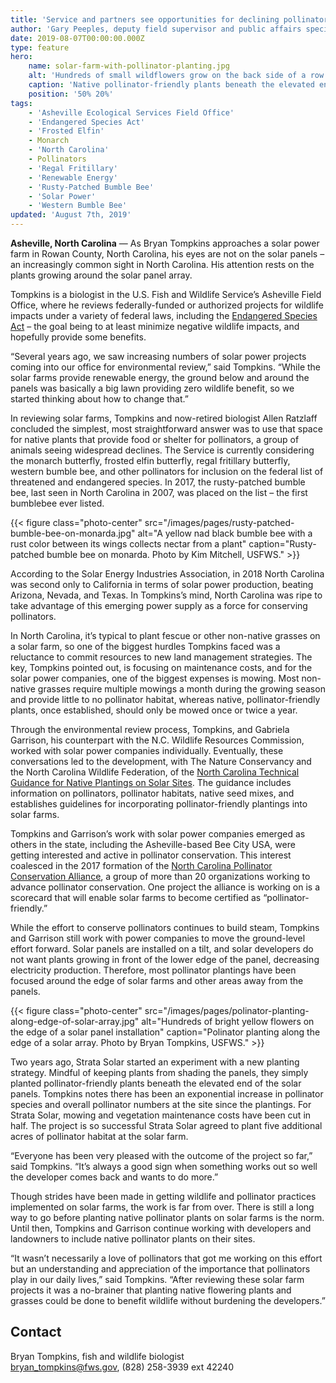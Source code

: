 ```yaml
---
title: 'Service and partners see opportunities for declining pollinators on solar farms'
author: 'Gary Peeples, deputy field supervisor and public affairs specialist'
date: 2019-08-07T00:00:00.000Z
type: feature
hero:
    name: solar-farm-with-pollinator-planting.jpg
    alt: 'Hundreds of small wildflowers grow on the back side of a row of solar panels.'
    caption: 'Native pollinator-friendly plants beneath the elevated end of the solar panels. Photo by Bryan Tompkins, USFWS.'
    position: '50% 20%'
tags:
    - 'Asheville Ecological Services Field Office'
    - 'Endangered Species Act'
    - 'Frosted Elfin'
    - Monarch
    - 'North Carolina'
    - Pollinators
    - 'Regal Fritillary'
    - 'Renewable Energy'
    - 'Rusty-Patched Bumble Bee'
    - 'Solar Power'
    - 'Western Bumble Bee'
updated: 'August 7th, 2019'
---
```


**Asheville, North Carolina** &mdash; As Bryan Tompkins approaches a solar power farm in Rowan County, North Carolina, his eyes are not on the solar panels – an increasingly common sight in North Carolina. His attention rests on the plants growing around the solar panel array.

Tompkins is a biologist in the U.S. Fish and Wildlife Service’s Asheville Field Office, where he reviews federally-funded or authorized projects for wildlife impacts under a variety of federal laws, including the [Endangered Species Act](/endangered-species-act) – the goal being to at least minimize negative wildlife impacts, and hopefully provide some benefits.

“Several years ago, we saw increasing numbers of solar power projects coming into our office for environmental review,” said Tompkins. “While the solar farms provide renewable energy, the ground below and around the panels was basically a big lawn providing zero wildlife benefit, so we started thinking about how to change that.”

In reviewing solar farms, Tompkins and now-retired biologist Allen Ratzlaff concluded the simplest, most straightforward answer was to use that space for native plants that provide food or shelter for pollinators, a group of animals seeing widespread declines. The Service is currently considering the monarch butterfly, frosted elfin butterfly, regal fritillary butterfly, western bumble bee, and other pollinators for inclusion on the federal list of threatened and endangered species. In 2017, the rusty-patched bumble bee, last seen in North Carolina in 2007, was placed on the list – the first bumblebee ever listed.

{{< figure class="photo-center" src="/images/pages/rusty-patched-bumble-bee-on-monarda.jpg" alt="A yellow nad black bumble bee with a rust color between its wings collects nectar from a plant" caption="Rusty-patched bumble bee on monarda. Photo by Kim Mitchell, USFWS." >}}

According to the Solar Energy Industries Association, in 2018 North Carolina was second only to California in terms of solar power production, beating Arizona, Nevada, and Texas. In Tompkins’s mind, North Carolina was ripe to take advantage of this emerging power supply as a force for conserving pollinators.

In North Carolina, it’s typical to plant fescue or other non-native grasses on a solar farm, so one of the biggest hurdles Tompkins faced was a reluctance to commit resources to new land management strategies. The key, Tompkins pointed out, is focusing on maintenance costs, and for the solar power companies, one of the biggest expenses is mowing.  Most non-native grasses require multiple mowings a month during the growing season and provide little to no pollinator habitat, whereas native, pollinator-friendly plants, once established, should only be mowed once or twice a year.

Through the environmental review process, Tompkins, and Gabriela Garrison, his counterpart with the N.C. Wildlife Resources Commission, worked with solar power companies individually. Eventually, these conversations led to the development, with The Nature Conservancy and the North Carolina Wildlife Federation, of the [North Carolina Technical Guidance for Native Plantings on Solar Sites](http://rightofway.erc.uic.edu/wp-content/uploads/2019/03/NC-Solar-Technical-Guidance-Oct-2018.pdf).  The guidance includes information on pollinators, pollinator habitats, native seed mixes, and establishes guidelines for incorporating pollinator-friendly plantings into solar farms.

Tompkins and Garrison’s work with solar power companies emerged as others in the state, including the Asheville-based Bee City USA, were getting interested and active in pollinator conservation. This interest coalesced in the 2017 formation of the [North Carolina Pollinator Conservation Alliance](http://ncpollinatoralliance.org/), a group of more than 20 organizations working to advance pollinator conservation. One project the alliance is working on is a scorecard that will enable solar farms to become certified as “pollinator-friendly.”

While the effort to conserve pollinators continues to build steam, Tompkins and Garrison still work with power companies to move the ground-level effort forward. Solar panels are installed on a tilt, and solar developers do not want plants growing in front of the lower edge of the panel, decreasing electricity production.  Therefore, most pollinator plantings have been focused around the edge of solar farms and other areas away from the panels.

{{< figure class="photo-center" src="/images/pages/polinator-planting-along-edge-of-solar-array.jpg" alt="Hundreds of bright yellow flowers on the edge of a solar panel installation" caption="Polinator planting along the edge of a solar array. Photo by Bryan Tompkins, USFWS." >}}

Two years ago, Strata Solar started an experiment with a new planting strategy. Mindful of keeping plants from shading the panels, they simply planted pollinator-friendly plants beneath the elevated end of the solar panels. Tompkins notes there has been an exponential increase in pollinator species and overall pollinator numbers at the site since the plantings.  For Strata Solar, mowing and vegetation maintenance costs have been cut in half.  The project is so successful Strata Solar agreed to plant five additional acres of pollinator habitat at the solar farm.

“Everyone has been very pleased with the outcome of the project so far,” said Tompkins.  “It’s always a good sign when something works out so well the developer comes back and wants to do more.”

Though strides have been made in getting wildlife and pollinator practices implemented on solar farms, the work is far from over.  There is still a long way to go before planting native pollinator plants on solar farms is the norm. Until then, Tompkins and Garrison continue working with developers and landowners to include native pollinator plants on their sites.

“It wasn’t necessarily a love of pollinators that got me working on this effort but an understanding and appreciation of the importance that pollinators play in our daily lives,” said Tompkins.  “After reviewing these solar farm projects it was a no-brainer that planting native flowering plants and grasses could be done to benefit wildlife without burdening the developers.”

## Contact

Bryan Tompkins, fish and wildlife biologist  
[bryan_tompkins@fws.gov](mailto:bryan_tompkins@fws.gov), (828) 258-3939 ext 42240